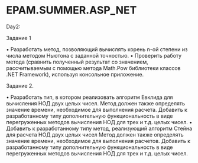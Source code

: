# EPAM.SUMMER.ASP_NET
Day2: 

Задание 1

•	Разработать метод, позволяющий вычислять корень n-ой степени из числа методом Ньютона с заданной точностью.
•	Проверить работу метода (сравнить полученный результат со значением, рассчитываемым с помощью метода Math.Pow библиотеки классов
.NET Framework), используя консольное приложение.

Задание 2.

•	Разработать тип, в котором реализовать алгоритм Евклида для вычисления НОД двух целых чисел. Метод должен также определять значение времени, необходимое для выполнения расчета. Добавить к разработанному типу дополнительную функциональность в виде перегруженных методов вычисления НОД для трех и т.д. целых чисел.
•	Добавить к разработанному типу метод, реализующий алгоритм Стейна для расчета НОД двух целых чисел  Метод должен также  определять значение времени, необходимое для выполнения расчетов. Добавить к разработанному типу дополнительную функциональность в виде перегруженных методов вычисления НОД для трех и т.д. целых чисел.
